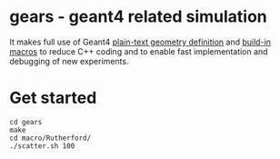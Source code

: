# gears - geant4 related simulation

It makes full use of Geant4 [plain-text geometry definition](http://geant4.web.cern.ch/geant4/collaboration/working_groups/geometry/docs/textgeom/textgeom.pdf) and [build-in macros](https://geant4.web.cern.ch/geant4/UserDocumentation/UsersGuides/ForApplicationDeveloper/html/AllResources/Control/UIcommands/_.html) to reduce C++ coding and to enable fast implementation and debugging of new experiments.

# Get started

~~~shell
cd gears
make
cd macro/Rutherford/
./scatter.sh 100
~~~
